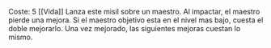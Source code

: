 Coste: 5
[[Vida]]
Lanza este misil sobre un maestro. Al impactar, el maestro pierde una mejora. 
Si el maestro objetivo esta en el nivel mas bajo, cuesta el doble mejorarlo. 
	Una vez mejorado, las siguientes mejoras cuestan lo mismo.